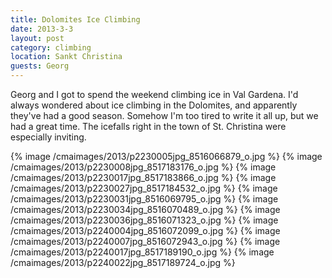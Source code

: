 ```yaml
---
title: Dolomites Ice Climbing
date: 2013-3-3
layout: post
category: climbing
location: Sankt Christina
guests: Georg
---
```


Georg and I got to spend the weekend climbing ice in Val Gardena. I'd always
wondered about ice climbing in the Dolomites, and apparently they've had a good
season. Somehow I'm too tired to write it all up, but we had a great time. The
icefalls right in the town of St. Christina were especially inviting.

{% image /cmaimages/2013/p2230005jpg_8516066879_o.jpg %}
{% image /cmaimages/2013/p2230008jpg_8517183176_o.jpg %}
{% image /cmaimages/2013/p2230017jpg_8517183866_o.jpg %}
{% image /cmaimages/2013/p2230027jpg_8517184532_o.jpg %}
{% image /cmaimages/2013/p2230031jpg_8516069795_o.jpg %}
{% image /cmaimages/2013/p2230034jpg_8516070489_o.jpg %}
{% image /cmaimages/2013/p2230036jpg_8516071323_o.jpg %}
{% image /cmaimages/2013/p2240004jpg_8516072099_o.jpg %}
{% image /cmaimages/2013/p2240007jpg_8516072943_o.jpg %}
{% image /cmaimages/2013/p2240017jpg_8517189190_o.jpg %}
{% image /cmaimages/2013/p2240022jpg_8517189724_o.jpg %}
